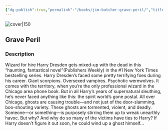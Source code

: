 ```yaml
---
{"dg-publish":true,"permalink":"/books/jim-butcher-grave-peril/","title":"\"Grave Peril\"","tags":["Fantasy"]}
---
```




![cover|150](http://books.google.com/books/content?id=k_Lit-EU4FcC&printsec=frontcover&img=1&zoom=1&edge=curl&source=gbs_api)

## Grave Peril

### Description

Wizard for hire Harry Dresden gets mixed-up with the dead in this “haunting, fantastical novel”(Publishers Weekly) in the #1 New York Times bestselling series. Harry Dresden’s faced some pretty terrifying foes during his career. Giant scorpions. Oversexed vampires. Psychotic werewolves. It comes with the territory, when you’re the only professional wizard in the Chicago area phone book. But in all Harry’s years of supernatural sleuthing, he’s never faced anything like this: the spirit world’s gone postal. All over Chicago, ghosts are causing trouble—and not just of the door-slamming, boo-shouting variety. These ghosts are tormented, violent, and deadly. Someone—or something—is purposely stirring them up to wreak unearthly havoc. But why? And why do so many of the victims have ties to Harry? If Harry doesn’t figure it out soon, he could wind up a ghost himself...
```